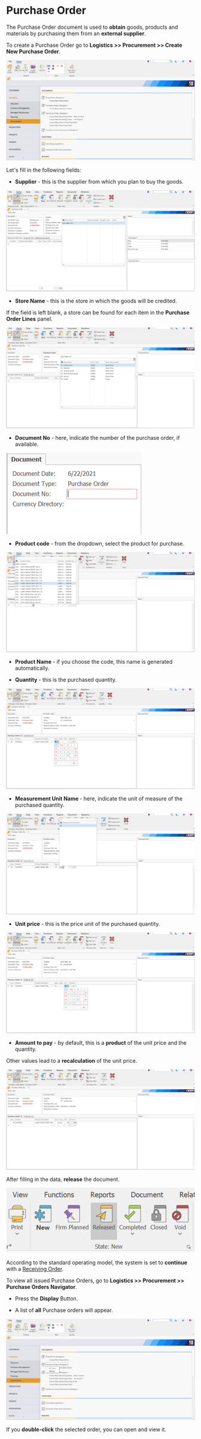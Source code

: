 # Purchase Order

The Purchase Order document is used to **obtain** goods, products and materials by purchasing them from an **external supplier**.

To create a Purchase Order go to <b>Logistics >> Procurement >> Create New Purchase Order</b>.

![Purchase Order](pictures/Createnewpurchaseorder.png)

Let's fill in the following fields:

- <b>Supplier</b> - this is the supplier from which you plan to buy the goods.
 
![Purchase Order](pictures/Supplier.png)

- <b>Store Name</b> - this is the store in which the goods will be credited. 
 
If the field is left blank, a store can be found for each item in the **Purchase Order Lines** panel.
 
![Purchase Order](pictures/Store.png)

- <b>Document No</b> - here, indicate the number of the purchase order, if available.
 
![Purchase Order](pictures/Documentnumber.png)

- <b>Product code</b> - from the dropdown, select the product for purchase.
 
![Purchase Order](pictures/Productcodeandproductname.png)

- <b>Product Name </b>- if you choose the code, this name is generated automatically.

- <b>Quantity </b> - this is the purchased quantity.
 
![Purchase Order](pictures/Quantity.png)

- <b> Measurement Unit Name </b> - here, indicate the unit of measure of the purchased quantity.
 
![Purchase Order](pictures/Measurementunitname.png)

- <b>Unit price</b> - this is the price unit of the purchased quantity. 
 
![Purchase Order](pictures/Unitprice.png)

- <b>Amount to pay</b> - by default, this is a **product** of the unit price and the quantity. 
	
Other values lead to a **recalculation** of the unit price.
 
![Purchase Order](pictures/Amounttopay.png)

After filling in the data, **release** the document.
 
![Purchase Order](pictures/Releasethedocument.png)

According to the standard operating model, the system is set to **continue** with a [Receiving Order](https://github.com/ErpNetDocs/winclient/blob/master/step-by-step/receiving-order.md).

To view all issued Purchase Orders, go to <b>Logistics >> Procurement >> Purchase Orders Navigator</b>.

- Press the **Display** Button.

- A list of **all** Purchase orders will appear.
 
![Purchase Order](pictures/Purchaseordernavigator.png)

If you **double-click** the selected order, you can open and view it.


